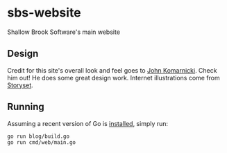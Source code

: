# sbs-website
Shallow Brook Software's main website

## Design
Credit for this site's overall look and feel goes to [John Komarnicki](https://github.com/johnkomarnicki).
Check him out!
He does some great design work.
Internet illustrations come from [Storyset](https://storyset.com/internet).

## Running
Assuming a recent version of Go is [installed](https://golang.org/dl/), simply run:
```
go run blog/build.go
go run cmd/web/main.go
```
